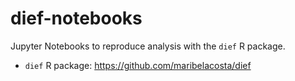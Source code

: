 # dief-notebooks
Jupyter Notebooks to reproduce analysis with the `dief` R package.

- `dief` R package:  https://github.com/maribelacosta/dief
